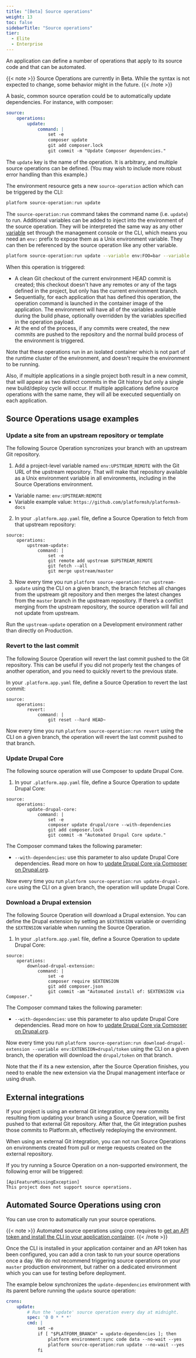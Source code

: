 ```yaml
---
title: "[Beta] Source operations"
weight: 13
toc: false
sidebarTitle: "Source operations"
tier:
  - Elite
  - Enterprise
---
```


An application can define a number of operations that apply to its source code and that can be automated.

{{< note >}}
Source Operations are currently in Beta.  While the syntax is not expected to change, some behavior might in the future.
{{< /note >}}

A basic, common source operation could be to automatically update dependencies. For instance, with composer:

```yaml
source:
    operations:
        update:
            command: |
                set -e
                composer update
                git add composer.lock
                git commit -m "Update Composer dependencies."
```

The `update` key is the name of the operation. It is arbitrary, and multiple source operations can be defined. (You may wish to include more robust error handling than this example.)

The environment resource gets a new `source-operation` action which can be triggered by the CLI:

```bash
platform source-operation:run update
```

The `source-operation:run` command takes the command name (i.e. `update`) to run. Additional variables can be added to inject into the environment of the source operation.  They will be interpreted the same way as any other [variable](/development/variables.md) set through the management console or the CLI, which means you need an `env:` prefix to expose them as a Unix environment variable.  They can then be referenced by the source operation like any other variable.

```bash
platform source-operation:run update --variable env:FOO=bar --variable env:BAZ=beep
```

When this operation is triggered:

* A clean Git checkout of the current environment HEAD commit is created; this checkout doesn't have any remotes or any of the tags defined in the project, but only has the current environment branch.
* Sequentially, for each application that has defined this operation, the operation command is launched in the container image of the application.  The environment will have all of the variables available during the build phase, optionally overridden by the variables specified in the operation payload.
* At the end of the process, if any commits were created, the new commits are pushed to the repository and the normal build process of the environment is triggered.

Note that these operations run in an isolated container which is not part of the runtime cluster of the environment, and doesn't require the environment to be running.  

Also, if multiple applications in a single project both result in a new commit, that will appear as two distinct commits in the Git history but only a single new build/deploy cycle will occur. If multiple applications define source operations with the same name, they will all be executed sequentially on each application.

## Source Operations usage examples

### Update a site from an upstream repository or template

The following Source Operation syncronizes your branch with an upstream Git repository.

1. Add a project-level variable named `env:UPSTREAM_REMOTE` with the Git URL of the upstream repository. That will make that repository available as a Unix environment variable in all environments, including in the Source Operations environment.

  - Variable name: `env:UPSTREAM:REMOTE`
  - Variable example value: `https://github.com/platformsh/platformsh-docs`

2. In your  `.platform.app.yaml` file, define a Source Operation to fetch from that upstream repository:

  ```
  source:
      operations:
          upstream-update:
              command: |
                  set -e
                  git remote add upstream $UPSTREAM_REMOTE
                  git fetch --all
                  git merge upstream/master
  ```


3. Now every time you run `platform source-operation:run upstream-update` using the CLI on a given branch, the branch fetches all changes from the upstream git repository and then merges the latest changes from the `master` branch in the upstream repository.
If there’s a conflict merging from the upstream repository, the source operation will fail and not update from upstream.

Run the `upstream-update` operation on a Development environment rather than directly on Production.

### Revert to the last commit

The following Source Operation will revert the last commit pushed to the Git repository. This can be useful if you did not properly test the changes of another operation, and you need to quickly revert to the previous state.

In your  `.platform.app.yaml` file, define a Source Operation to revert the last commit:

```
source:
    operations:
        revert:
            command: |                
                git reset --hard HEAD~
```

Now every time you run `platform source-operation:run revert` using the CLI on a given branch, the operation will revert the last commit pushed to that branch.

### Update Drupal Core

The following source operation will use Composer to update Drupal Core.

1. In your  `.platform.app.yaml` file, define a Source Operation to update Drupal Core:

```
source:
    operations:
        update-drupal-core:
            command: |
                set -e
                composer update drupal/core --with-dependencies
                git add composer.lock
                git commit -m "Automated Drupal Core update."
```

The Composer command takes the following parameter:

- `--with-dependencies`: use this parameter to also update Drupal Core dependencies. Read more on how to [update Drupal Core via Composer on Drupal.org](https://www.drupal.org/docs/updating-drupal/updating-drupal-core-via-composer).

Now every time you run `platform source-operation:run update-drupal-core` using the CLI on a given branch, the operation will update Drupal Core.

### Download a Drupal extension

The following Source Operation will download a Drupal extension. You can define the Drupal extension by setting an `$EXTENSION` variable or overriding the `$EXTENSION` variable when running the Source Operation.

1. In your  `.platform.app.yaml` file, define a Source Operation to update Drupal Core:

```
source:
    operations:
        download-drupal-extension:
            command: |
                set -e
                composer require $EXTENSION
                git add composer.json
                git commit -am "Automated install of: $EXTENSION via Composer."
```

The Composer command takes the following parameter:

- `--with-dependencies`: use this parameter to also update Drupal Core dependencies. Read more on how to [update Drupal Core via Composer on Drupal.org](https://www.drupal.org/docs/updating-drupal/updating-drupal-core-via-composer).

Now every time you run `platform source-operation:run download-drupal-extension --variable env:EXTENSION=drupal/token` using the CLI on a given branch, the operation will download the `drupal/token` on that branch.

Note that the if its a new extension, after the Source Operation finishes, you need to enable the new extension via the Drupal management interface or using drush.

## External integrations

If your project is using an external Git integration, any new commits resulting from updating your branch using a Source Operation, will be first pushed to that external Git repository. After that, the Git integration pushes those commits to Platform.sh, effectively redeploying the environment.


When using an external Git integration, you can not run Source Operations on environments created from pull or merge requests created on the external repository. 

If you try running a Source Operation on a non-supported environment, the following error will be triggered:

  ```text
  [ApiFeatureMissingException] 
  This project does not support source operations.
  ```

## Automated Source Operations using cron

You can use cron to automatically run your source operations.

{{< note >}}
Automated source operations using cron requires to [get an API token and install the CLI in your application container](/development/cli/api-tokens.md).
{{< /note >}}

Once the CLI is installed in your application container and an API token has been configured, you can add a cron task to run your source operations once a day. We do not recommend triggering source operations on your `master` production environment, but rather on a dedicated environment which you can use for testing before deployment.

The example below synchronizes the `update-dependencies` environment with its parent before running the `update` source operation:

```yaml
crons:
    update:
        # Run the 'update' source operation every day at midnight.
        spec: '0 0 * * *'
        cmd: |
            set -e
            if [ "$PLATFORM_BRANCH" = update-dependencies ]; then
                platform environment:sync code data --no-wait --yes
                platform source-operation:run update --no-wait --yes
            fi
```

